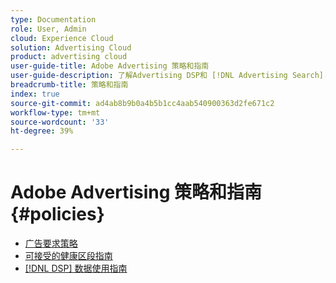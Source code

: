```yaml
---
type: Documentation
role: User, Admin
cloud: Experience Cloud
solution: Advertising Cloud
product: advertising cloud
user-guide-title: Adobe Advertising 策略和指南
user-guide-description: 了解Advertising DSP和 [!DNL Advertising Search].
breadcrumb-title: 策略和指南
index: true
source-git-commit: ad4ab8b9b0a4b5b1cc4aab540900363d2fe671c2
workflow-type: tm+mt
source-wordcount: '33'
ht-degree: 39%

---
```



# Adobe Advertising 策略和指南 {#policies}

+ [广告要求策略](/help/policies/ad-requirements-policy.md)
+ [可接受的健康区段指南](/help/policies/health-segment-guidelines.md)
+ [[!DNL DSP] 数据使用指南](/help/policies/data-usage-guidelines.md)
